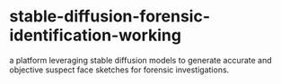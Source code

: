# stable-diffusion-forensic-identification-working
a platform leveraging stable diffusion models to generate accurate and objective suspect face sketches for forensic investigations.
